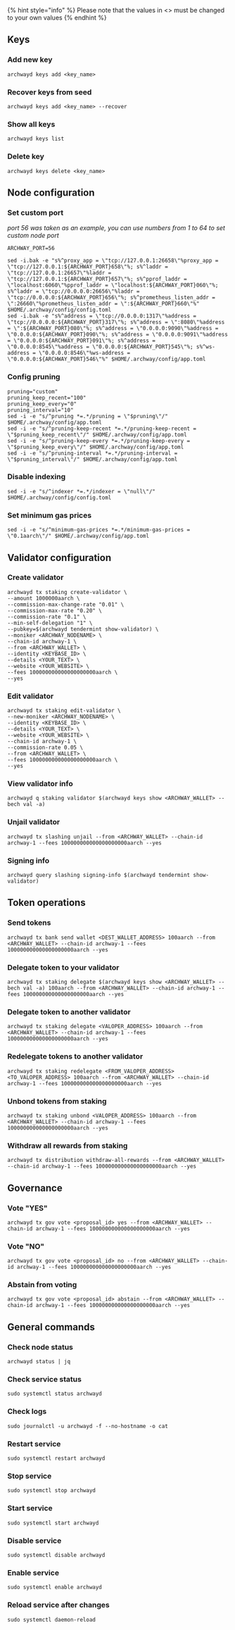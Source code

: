 {% hint style="info" %}
Please note that the values in <> must be changed to your own values
{% endhint %}

## Keys

### Add new key
```
archwayd keys add <key_name>
```
### Recover keys from seed
```
archwayd keys add <key_name> --recover
```
### Show all keys
```
archwayd keys list
```
### Delete key
```
archwayd keys delete <key_name>
```

## Node configuration

### Set custom port

*port 56 was taken as an example, you can use numbers from 1 to 64 to set custom node port*

```
ARCHWAY_PORT=56
```
```
sed -i.bak -e "s%^proxy_app = \"tcp://127.0.0.1:26658\"%proxy_app = \"tcp://127.0.0.1:${ARCHWAY_PORT}658\"%; s%^laddr = \"tcp://127.0.0.1:26657\"%laddr = \"tcp://127.0.0.1:${ARCHWAY_PORT}657\"%; s%^pprof_laddr = \"localhost:6060\"%pprof_laddr = \"localhost:${ARCHWAY_PORT}060\"%; s%^laddr = \"tcp://0.0.0.0:26656\"%laddr = \"tcp://0.0.0.0:${ARCHWAY_PORT}656\"%; s%^prometheus_listen_addr = \":26660\"%prometheus_listen_addr = \":${ARCHWAY_PORT}660\"%" $HOME/.archway/config/config.toml
sed -i.bak -e "s%^address = \"tcp://0.0.0.0:1317\"%address = \"tcp://0.0.0.0:${ARCHWAY_PORT}317\"%; s%^address = \":8080\"%address = \":${ARCHWAY_PORT}080\"%; s%^address = \"0.0.0.0:9090\"%address = \"0.0.0.0:${ARCHWAY_PORT}090\"%; s%^address = \"0.0.0.0:9091\"%address = \"0.0.0.0:${ARCHWAY_PORT}091\"%; s%^address = \"0.0.0.0:8545\"%address = \"0.0.0.0:${ARCHWAY_PORT}545\"%; s%^ws-address = \"0.0.0.0:8546\"%ws-address = \"0.0.0.0:${ARCHWAY_PORT}546\"%" $HOME/.archway/config/app.toml
```
### Config pruning
```
pruning="custom"
pruning_keep_recent="100"
pruning_keep_every="0"
pruning_interval="10"
sed -i -e "s/^pruning *=.*/pruning = \"$pruning\"/" $HOME/.archway/config/app.toml
sed -i -e "s/^pruning-keep-recent *=.*/pruning-keep-recent = \"$pruning_keep_recent\"/" $HOME/.archway/config/app.toml
sed -i -e "s/^pruning-keep-every *=.*/pruning-keep-every = \"$pruning_keep_every\"/" $HOME/.archway/config/app.toml
sed -i -e "s/^pruning-interval *=.*/pruning-interval = \"$pruning_interval\"/" $HOME/.archway/config/app.toml
```
### Disable indexing
```
sed -i -e "s/^indexer *=.*/indexer = \"null\"/" $HOME/.archway/config/config.toml
```
### Set minimum gas prices
```
sed -i -e "s/^minimum-gas-prices *=.*/minimum-gas-prices = \"0.1aarch\"/" $HOME/.archway/config/app.toml
```

## Validator configuration

### Create validator
```
archwayd tx staking create-validator \
--amount 1000000aarch \
--commission-max-change-rate "0.01" \
--commission-max-rate "0.20" \
--commission-rate "0.1" \
--min-self-delegation "1" \
--pubkey=$(archwayd tendermint show-validator) \
--moniker <ARCHWAY_NODENAME> \
--chain-id archway-1 \
--from <ARCHWAY_WALLET> \
--identity <KEYBASE_ID> \
--details <YOUR_TEXT> \
--website <YOUR_WEBSITE> \
--fees 100000000000000000000aarch \
--yes
```
### Edit validator
```
archwayd tx staking edit-validator \
--new-moniker <ARCHWAY_NODENAME> \
--identity <KEYBASE_ID> \
--details <YOUR_TEXT> \
--website <YOUR_WEBSITE> \
--chain-id archway-1 \
--commission-rate 0.05 \
--from <ARCHWAY_WALLET> \
--fees 100000000000000000000aarch \
--yes
```
### View validator info
```
archwayd q staking validator $(archwayd keys show <ARCHWAY_WALLET> --bech val -a)
```
### Unjail validator
```
archwayd tx slashing unjail --from <ARCHWAY_WALLET> --chain-id archway-1 --fees 100000000000000000000aarch --yes 
```
### Signing info
```
archwayd query slashing signing-info $(archwayd tendermint show-validator)
```

## Token operations

### Send tokens
```
archwayd tx bank send wallet <DEST_WALLET_ADDRESS> 100aarch --from <ARCHWAY_WALLET> --chain-id archway-1 --fees 100000000000000000000aarch --yes
```
### Delegate token to your validator
```
archwayd tx staking delegate $(archwayd keys show <ARCHWAY_WALLET> --bech val -a) 100aarch --from <ARCHWAY_WALLET> --chain-id archway-1 --fees 100000000000000000000aarch --yes
```
### Delegate token to another validator
```
archwayd tx staking delegate <VALOPER_ADDRESS> 100aarch --from <ARCHWAY_WALLET> --chain-id archway-1 --fees 100000000000000000000aarch --yes
```
### Redelegate tokens to another validator
```
archwayd tx staking redelegate <FROM_VALOPER_ADDRESS> <TO_VALOPER_ADDRESS> 100aarch --from <ARCHWAY_WALLET> --chain-id archway-1 --fees 100000000000000000000aarch --yes
```
### Unbond tokens from staking
```
archwayd tx staking unbond <VALOPER_ADDRESS> 100aarch --from <ARCHWAY_WALLET> --chain-id archway-1 --fees 100000000000000000000aarch --yes
```
### Withdraw all rewards from staking
```
archwayd tx distribution withdraw-all-rewards --from <ARCHWAY_WALLET> --chain-id archway-1 --fees 100000000000000000000aarch --yes
```

## Governance
### Vote "YES"
```
archwayd tx gov vote <proposal_id> yes --from <ARCHWAY_WALLET> --chain-id archway-1 --fees 100000000000000000000aarch --yes
```
### Vote "NO"
```
archwayd tx gov vote <proposal_id> no --from <ARCHWAY_WALLET> --chain-id archway-1 --fees 100000000000000000000aarch --yes
```
### Abstain from voting
```
archwayd tx gov vote <proposal_id> abstain --from <ARCHWAY_WALLET> --chain-id archway-1 --fees 100000000000000000000aarch --yes
```


## General commands
### Check node status
```
archwayd status | jq
```
### Check service status
```
sudo systemctl status archwayd
```
### Check logs
```
sudo journalctl -u archwayd -f --no-hostname -o cat
```
### Restart service
```
sudo systemctl restart archwayd
```
### Stop service
```
sudo systemctl stop archwayd
```
### Start service
```
sudo systemctl start archwayd
```
### Disable service
```
sudo systemctl disable archwayd
```
### Enable service
```
sudo systemctl enable archwayd
```
### Reload service after changes
```
sudo systemctl daemon-reload
```
